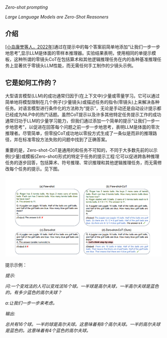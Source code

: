 ﻿*Zero-shot prompting*

*Large Language Models are Zero-Shot Reasoners*
## 介绍
[\[小岛康誉等人，2022年\]](https://arxiv.org/abs/2205.11916)通过在提示中的每个答案前简单地添加“让我们一步一步地思考”,显示LLM是体面的零样本推理器。实验结果表明，使用相同的单提示模板，这种所谓的零镜头CoT在包括算术和其他逻辑推理任务在内的各种基准推理任务上显著优于零镜头LLM性能，而无需任何手工制作的少镜头示例。

## 它是如何工作的？
大型语言模型(LLM)的成功通常归因于(在上下文中)少量或零量学习。它可以通过简单地将模型限制在几个例子(少量镜头)或描述任务的指令(零镜头)上来解决各种任务。对语言模型进行条件化的方法称为“提示”，无论是手动还是自动设计提示都已经成为NLP中的热门话题。虽然CoT提示以及许多其他特定任务提示工作的成功通常归功于LLM的少量学习能力，但我们通过添加一个简单的提示“让我们一步一步地思考”，以促进在回答每个问题之前一步一步地思考，表明LLM是体面的零次推理者。尽管简单，但零投CoT成功地以零投方式生成了一条似是而非的推理路径，并在标准零投方法失败的问题中找到了正确答案。

重要的是，Zero-shot-CoT是通用的和任务不可知的，不同于大多数先前的以示例(少量)或模板(Zero-shot)形式的特定于任务的提示工程:它可以促进跨各种推理任务的逐步回答，包括算术、符号推理、常识推理和其他逻辑推理任务，而无需修改每个任务的提示。见下图。

![](../images/Zero_shot_CoT_prompting.png)

提示示例：

*提示:*

*问:一个变戏法的人可以变戏法16个球。一半球是高尔夫球，一半高尔夫球是蓝色的。有多少蓝色的高尔夫球？*

*a:让我们一步一步来考虑。*

*输出:*

*总共有16个球。一半的球是高尔夫球。这意味着有8个高尔夫球。一半的高尔夫球是蓝色的。这意味着有4个蓝色的高尔夫球。*
